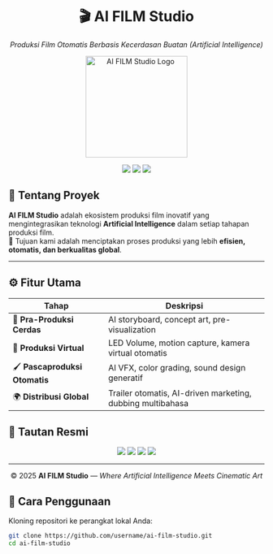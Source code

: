 <h1 align="center">🎬 AI FILM Studio</h1>
<p align="center"><i>Produksi Film Otomatis Berbasis Kecerdasan Buatan (Artificial Intelligence)</i></p>

<p align="center">
  <img src="https://raw.github.com/syaifulamri1625/aifilmstudio/branch/path/to/logoAIFilm.png" alt="AI FILM Studio Logo" width="200"/>
</p>

<p align="center">
  <img src="https://img.shields.io/badge/Build-AI%20Powered-blue?style=for-the-badge&logo=github" />
  <img src="https://img.shields.io/badge/Status-Active-success?style=for-the-badge&logo=vercel" />
  <img src="https://img.shields.io/badge/License-MIT-yellow?style=for-the-badge" />
</p>



## 🌟 Tentang Proyek
**AI FILM Studio** adalah ekosistem produksi film inovatif yang mengintegrasikan teknologi **Artificial Intelligence** dalam setiap tahapan produksi film.  
🎯 Tujuan kami adalah menciptakan proses produksi yang lebih **efisien, otomatis, dan berkualitas global**.

---

## ⚙️ Fitur Utama
| Tahap | Deskripsi |
|-------|-----------|
| 🎨 **Pra-Produksi Cerdas** | AI storyboard, concept art, pre-visualization |
| 🎥 **Produksi Virtual** | LED Volume, motion capture, kamera virtual otomatis |
| 🖌️ **Pascaproduksi Otomatis** | AI VFX, color grading, sound design generatif |
| 🌍 **Distribusi Global** | Trailer otomatis, AI-driven marketing, dubbing multibahasa |

## 📡 Tautan Resmi
<p align="center"> <a href="https://example.com"><img src="https://img.shields.io/badge/🌐%20Website-000000?style=for-the-badge" /></a>
<a href="[https://instagram.com](https://www.instagram.com/amricameo)"><img src="https://img.shields.io/badge/📷%20Instagram-E4405F?style=for-the-badge&logo=instagram&logoColor=white" /></a>
<a href="[https://youtube.com](https://www.youtube.com/@amri_cameo1096)"><img src="https://img.shields.io/badge/▶️%20YouTube-FF0000?style=for-the-badge&logo=youtube&logoColor=white" /></a>
<a href="https://linkedin.com"><img src="https://img.shields.io/badge/💼%20LinkedIn-0077B5?style=for-the-badge&logo=linkedin&logoColor=white" /></a> </p>

---

<p align="center"> © 2025 <b>AI FILM Studio</b> — <i>Where Artificial Intelligence Meets Cinematic Art</i> </p>

## 🚀 Cara Penggunaan
Kloning repositori ke perangkat lokal Anda:

```bash
git clone https://github.com/username/ai-film-studio.git
cd ai-film-studio



